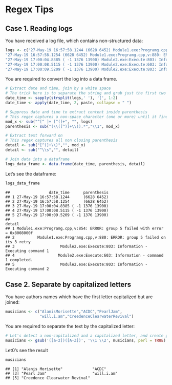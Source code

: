 Regex Tips
================

## Case 1. Reading logs

You have received a log file, which contains non-structured data:

``` r
logs <- c("27-May-19 16:57:58.1244 (6628 6452) Module1.exe:Programg.cpp,v:854: ERROR: group 5 failed with error = 0x8008000f",
"27-May-19 16:57:58.1254 (6628 6452) Module1.exe:Programg.cpp,v:880: ERROR: group 5 failed on its 3 retry", 
"27-May-19 17:00:04.8385 ( -1 1376 13900) Module2.exe:Execute:803: Information - Executing command 1", 
"27-May-19 17:00:08.5115 ( -1 1376 13900) Module2.exe:Execute:603: Information - command 1 completed.", 
"27-May-19 17:00:09.5209 ( -1 1376 13900) Module2.exe:Execute:803: Information - Executing command 2")
```

You are required to convert the log into a data frame.

``` r
# Extract date and time, join by a white space
# The trick here is to separate the string and grab just the first two substrings
date_time <- sapply(strsplit(logs,' '), '[', 1:2)
date_time <- apply(date_time, 2, paste, collapse = " ")

# Suppress date and time to extract content inside parenthesis
# This regex captures a non-space character (one or more) until it finds a parenthesis
mod_x <- sub("^[^ ]+ [^(]+", "", logs) 
parenthesis <- sub("(\\([^)]+\\)).*","\\1", mod_x)

# Extract text forward on
# This regex captures all non closing parenthesis 
detail <- sub("[^)]+\\)","", mod_x)
detail <- sub("^\\s","", detail)

# Join data into a dataframe
logs_data_frame <- data.frame(date_time, parenthesis, detail)
```

Let’s see the dataframe:

``` r
logs_data_frame
```

    ##                 date_time      parenthesis
    ## 1 27-May-19 16:57:58.1244      (6628 6452)
    ## 2 27-May-19 16:57:58.1254      (6628 6452)
    ## 3 27-May-19 17:00:04.8385 ( -1 1376 13900)
    ## 4 27-May-19 17:00:08.5115 ( -1 1376 13900)
    ## 5 27-May-19 17:00:09.5209 ( -1 1376 13900)
    ##                                                                          detail
    ## 1 Module1.exe:Programg.cpp,v:854: ERROR: group 5 failed with error = 0x8008000f
    ## 2          Module1.exe:Programg.cpp,v:880: ERROR: group 5 failed on its 3 retry
    ## 3                    Module2.exe:Execute:803: Information - Executing command 1
    ## 4                   Module2.exe:Execute:603: Information - command 1 completed.
    ## 5                    Module2.exe:Execute:803: Information - Executing command 2

## Case 2. Separate by capitalized letters

You have authors names which have the first letter capitalized but are
joined:

``` r
musicians <- c("AlanisMorisette","ACDC","PearlJam",
               "will.i.am","CreedenceClearwaterRevival")
```

You are required to separate the text by the capitalized letter:

``` r
# Let's detect a non-capitalized and a capitalized letter, and create groups 
musicians <- gsub('([a-z])([A-Z])', '\\1 \\2', musicians, perl = TRUE)
```

Let0’s see the result

``` r
musicians
```

    ## [1] "Alanis Morisette"             "ACDC"                        
    ## [3] "Pearl Jam"                    "will.i.am"                   
    ## [5] "Creedence Clearwater Revival"
